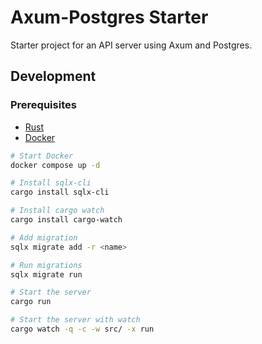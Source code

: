# Axum-Postgres Starter

Starter project for an API server using Axum and Postgres.

## Development

### Prerequisites

- [Rust](https://www.rust-lang.org/tools/install)
- [Docker](https://docs.docker.com/get-docker)

```sh
# Start Docker
docker compose up -d

# Install sqlx-cli
cargo install sqlx-cli

# Install cargo watch
cargo install cargo-watch

# Add migration
sqlx migrate add -r <name>

# Run migrations
sqlx migrate run

# Start the server
cargo run

# Start the server with watch
cargo watch -q -c -w src/ -x run
```

